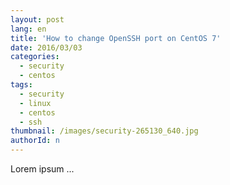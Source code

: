 ```yaml
---
layout: post
lang: en
title: 'How to change OpenSSH port on CentOS 7'
date: 2016/03/03
categories:
  - security
  - centos
tags:
  - security
  - linux
  - centos
  - ssh
thumbnail: /images/security-265130_640.jpg
authorId: n
---
```

Lorem ipsum ...
